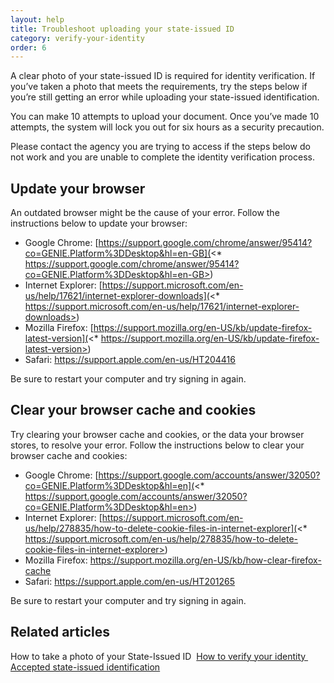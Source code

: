```yaml
---
layout: help
title: Troubleshoot uploading your state-issued ID
category: verify-your-identity
order: 6
---
```

A clear photo of your state-issued ID is required for identity verification. If you’ve taken a photo that meets the requirements, try the steps below if you’re still getting an error while uploading your state-issued identification.

You can make 10 attempts to upload your document. Once you’ve made 10 attempts, the system will lock you out for six hours as a security precaution. 

Please contact the agency you are trying to access if the steps below do not work and you are unable to complete the identity verification process. 

## Update your browser

An outdated browser might be the cause of your error. Follow the instructions below to update your browser:

* Google Chrome: [https://support.google.com/chrome/answer/95414?co=GENIE.Platform%3DDesktop&hl=en-GB](<* https://support.google.com/chrome/answer/95414?co=GENIE.Platform%3DDesktop&hl=en-GB>)
* Internet Explorer: [https://support.microsoft.com/en-us/help/17621/internet-explorer-downloads](<* https://support.microsoft.com/en-us/help/17621/internet-explorer-downloads>)
* Mozilla Firefox: [https://support.mozilla.org/en-US/kb/update-firefox-latest-version](<* https://support.mozilla.org/en-US/kb/update-firefox-latest-version>)
* Safari: <https://support.apple.com/en-us/HT204416>

Be sure to restart your computer and try signing in again.

## Clear your browser cache and cookies 

Try clearing your browser cache and cookies, or the data your browser stores, to resolve your error. Follow the instructions below to clear your browser cache and cookies: 

* Google Chrome: [https://support.google.com/accounts/answer/32050?co=GENIE.Platform%3DDesktop&hl=en](<* https://support.google.com/accounts/answer/32050?co=GENIE.Platform%3DDesktop&hl=en>)
* Internet Explorer: [https://support.microsoft.com/en-us/help/278835/how-to-delete-cookie-files-in-internet-explorer](<* https://support.microsoft.com/en-us/help/278835/how-to-delete-cookie-files-in-internet-explorer>)
* Mozilla Firefox: <https://support.mozilla.org/en-US/kb/how-clear-firefox-cache>
* Safari: <https://support.apple.com/en-us/HT201265>

Be sure to restart your computer and try signing in again.

## Related articles

How to take a photo of your State-Issued ID 
[How to verify your identity ](https://login.gov/help/verify-your-identity/how-to-verify-your-identity/)
[Accepted state-issued identification](https://login.gov/help/verify-your-identity/accepted-state-issued-identification/)